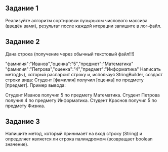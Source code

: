## Задание 1
Реализуйте алгоритм сортировки пузырьком числового массива (введён вами), результат после каждой итерации запишите в лог-файл.

## Задание 2
Дана строка (получение через обычный текстовый файл!!!)

  "фамилия":"Иванов","оценка":"5","предмет":"Математика"
  "фамилия":"Петрова","оценка":"4","предмет":"Информатика"
Написать метод(ы), который распарсит строку и, используя StringBuilder, создаст строки вида: Студент [фамилия] получил [оценка] по предмету [предмет]. Пример вывода:

  Студент Иванов получил 5 по предмету Математика.
  Студент Петрова получил 4 по предмету Информатика.
  Студент Краснов получил 5 по предмету Физика.
 
 
 ## Задание 3
 Напишите метод, который принимает на вход строку (String) и определяет является ли строка палиндромом (возвращает boolean значение).
